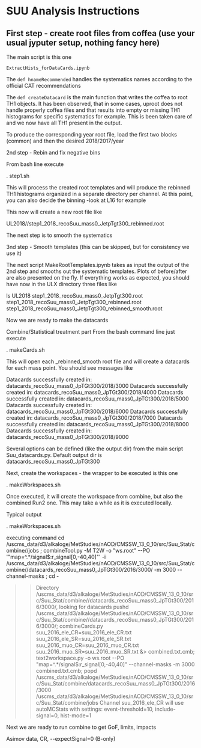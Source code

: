 # SUU Analysis Instructions

## First step  - create root files from coffea (use your usual jyputer setup, nothing fancy here)

The main script is this one 

`ExtractHists_forDataCards.ipynb`


The `def hnameRecommended` handles the systematics names according to the official CAT recommendations

The `def createDatacard` is the main function that writes the coffea to root TH1 objects. It has been observed, that in some cases, uproot does not handle properly coffea files and that results into empty or missing TH1 histograms for specific systematics for example. This is been taken care of and we now have all TH1 present in the output.

To produce the corresponding year root file, load the first two blocks (common) and then the desired 2018/2017/year 


2nd step - Rebin and fix negative bins 

From bash line execute
 
  . step1.sh

This will process the created root  templates and will produce the rebinned TH1 histograms organized in a separate directory per channel. At this point, you can also decide the binning -look at L16 for example 

This now will create a new root file like 

UL2018//step1_2018_recoSuu_mass0_JetpTgt300_rebinned.root

The next step is to smooth the systematics 


3nd step  - Smooth templates (this can be skipped, but for consistency we use it)

The next script MakeRootTemplates.ipynb takes as input the output of the 2nd step and smooths out the systematic templates. Plots of before/after are also presented on the fly. If everything works as expected, you should have now in the ULX directory three files like 

ls UL2018
step1_2018_recoSuu_mass0_JetpTgt300.root  step1_2018_recoSuu_mass0_JetpTgt300_rebinned.root  step1_2018_recoSuu_mass0_JetpTgt300_rebinned_smooth.root


Now we are ready to make the datacards


Combine/Statistical treatment part
From the bash command line just execute 

. makeCards.sh

This will open each _rebinned_smooth root file and will create a datacards for each mass point. You should see messages like 

Datacards successfully created in: datacards_recoSuu_mass0_JpTGt300/2018/3000
Datacards successfully created in: datacards_recoSuu_mass0_JpTGt300/2018/4000
Datacards successfully created in: datacards_recoSuu_mass0_JpTGt300/2018/5000
Datacards successfully created in: datacards_recoSuu_mass0_JpTGt300/2018/6000
Datacards successfully created in: datacards_recoSuu_mass0_JpTGt300/2018/7000
Datacards successfully created in: datacards_recoSuu_mass0_JpTGt300/2018/8000
Datacards successfully created in: datacards_recoSuu_mass0_JpTGt300/2018/9000

Several options can be defined (like the output dir) from the main script Suu_datacards.py. Default output dir is datacards_recoSuu_mass0_JpTGt300

Next, create the workspaces - the wrapper to be executed is this one 

. makeWorkspaces.sh

Once executed, it will create the workspace from combine, but also the combined Run2 one. This may take a while as it is executed locally.

Typical output

. makeWorkspaces.sh

executing command
cd /uscms_data/d3/alkaloge/MetStudies/nAOD/CMSSW_13_0_10/src/Suu_Stat/combine//jobs ; combineTool.py -M T2W -o "ws.root" --PO '"map=^.*/signal$:r_signal[0,-40,40]"'  -i /uscms_data/d3/alkaloge/MetStudies/nAOD/CMSSW_13_0_10/src/Suu_Stat/combine//datacards_recoSuu_mass0_JpTGt300/2016/3000/ -m 3000 --channel-masks ; cd -
>> Directory /uscms_data/d3/alkaloge/MetStudies/nAOD/CMSSW_13_0_10/src/Suu_Stat/combine//datacards_recoSuu_mass0_JpTGt300/2016/3000/, looking for datacards
>> pushd /uscms_data/d3/alkaloge/MetStudies/nAOD/CMSSW_13_0_10/src/Suu_Stat/combine//datacards_recoSuu_mass0_JpTGt300/2016/3000/; combineCards.py suu_2016_ele_CR=suu_2016_ele_CR.txt suu_2016_ele_SR=suu_2016_ele_SR.txt suu_2016_muo_CR=suu_2016_muo_CR.txt suu_2016_muo_SR=suu_2016_muo_SR.txt &> combined.txt.cmb; text2workspace.py -o ws.root --PO "map=^.*/signal$:r_signal[0,-40,40]" --channel-masks -m 3000 combined.txt.cmb; popd
/uscms_data/d3/alkaloge/MetStudies/nAOD/CMSSW_13_0_10/src/Suu_Stat/combine/datacards_recoSuu_mass0_JpTGt300/2016/3000 /uscms_data/d3/alkaloge/MetStudies/nAOD/CMSSW_13_0_10/src/Suu_Stat/combine/jobs
Channel suu_2016_ele_CR will use autoMCStats with settings: event-threshold=10, include-signal=0, hist-mode=1


Next  we are ready to run combine to get GoF, limits, impacts

Asimov data, CR, --expectSignal=0 (B-only)




